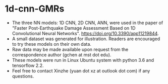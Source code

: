 # 1d-cnn-GMRs
- The three NN models: 1D CNN, 2D CNN, ANN, were used in the paper of "Faster Post-Earthquake Damage Assessment Based on 1D Convolutional Neural Networks". https://doi.org/10.3390/app11219844.
- A small dataset was generated for illustration. Readers are encouraged to try these models on their own data.
- Raw data may be made available upon request from the correspondence author (gchen at mst dot edu).
- These models were run in Linux Ubuntu system with python 3.6 and tensorflow 2.2.
- Feel free to contact Xinzhe (yuan dot xz at outlook dot com) if any questions.
